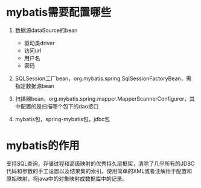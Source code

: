 # mybatis需要配置哪些

1. 数据源dataSource的bean
   - 驱动类driver
   - 访问url
   - 用户名
   - 密码

2. SQLSession工厂bean，org.mybatis.spring.SqlSessionFactoryBean，需指定数据源bean
3. 扫描器bean，org.mybatis.spring.mapper.MapperScannerConfigurer，其中配置的是扫描哪个包下的dao接口
4. mybatis包，spring-mybatis包，jdbc包

# mybatis的作用

支持SQL查询，存储过程和高级映射的优秀持久层框架，消除了几乎所有的JDBC代码和参数的手工设置以及结果集的索引。使用简单的XML或者注解用于配置和原始映射，将java中的对象映射成数据库中的记录。
